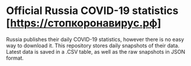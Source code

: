 # Official Russia COVID-19 statistics [https://стопкоронавирус.рф]
Russia publishes their daily COVID-19 statistics, however there is no easy way to download it. This repository stores daily snapshots of their data.
Latest data is saved in a .CSV table, as well as the raw snapshots in JSON format.
